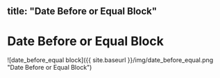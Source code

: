 title: "Date Before or Equal Block"
---
# Date Before or Equal Block
![date_before_equal block]({{ site.baseurl }}/img/date_before_equal.png "Date Before or Equal Block")